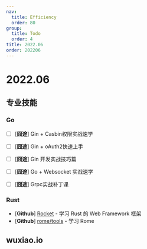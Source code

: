 ```yaml
---
nav:
  title: Efficiency
  order: 80
group:
  title: Todo
  order: 4
title: 2022.06
order: 202206
---
```


# 2022.06

## 专业技能

### Go

- [ ] [**囧途**] Gin + Casbin权限实战速学

- [ ] [**囧途**] Gin + oAuth2快速上手
- [ ] [**囧途**] Gin 开发实战技巧篇
- [ ] [**囧途**] Go + Websocket 实战速学
- [ ] [**囧途**] Grpc实战补丁课

### Rust

- [**Github**] [Rocket](https://github.com/SergioBenitez/Rocket) - 学习 Rust 的 Web Framework 框架
- [**Github**] [rome/tools](https://github.com/rome/tools) - 学习 Rome

## wuxiao.io

